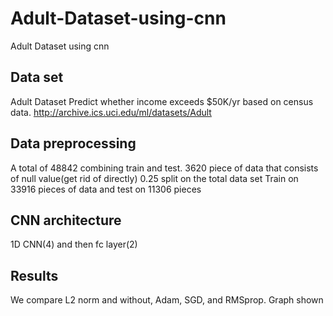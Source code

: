 # Adult-Dataset-using-cnn
Adult Dataset using cnn
## Data set
Adult Dataset
Predict whether income exceeds $50K/yr based on census data.
http://archive.ics.uci.edu/ml/datasets/Adult
## Data preprocessing
A total of 48842 combining train and test.
3620 piece of data that consists of null value(get rid of directly)
0.25 split on the total data set
Train on 33916 pieces of data and test on 11306 pieces
## CNN architecture
1D CNN(4) and then fc layer(2) 
## Results
We compare L2 norm and without, Adam, SGD, and RMSprop. Graph shown 



